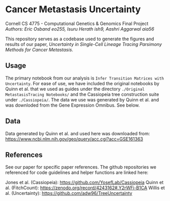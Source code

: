 # Cancer Metastasis Uncertainty
Cornell CS 4775 - Computational Genetics &amp; Genomics Final Project
*Authors: Eric Osband eo255, Isuru Herath ish9, Aashri Aggarwal aia56*

This repository serves as a codebase used to generate the figures and results of our paper, *Uncertainty in Single-Cell Lineage Tracing Parsimony Methods for Cancer Metastasis*.

## Usage
The primary notebook from our analysis is `Infer Transition Matrices with Uncertainty`. For ease of use, we have included the original notebooks by Quinn et al. that we used as guides under the directory `./Original MetastasisTracing Notebooks/` and the Cassiopeia tree construction suite under `./Cassiopeia/`. The data we use was generated by Quinn et al. and was downloded from the Gene Expression Omnibus. See below.

## Data
Data generated by Quinn et al. and used here was downloaded from: https://www.ncbi.nlm.nih.gov/geo/query/acc.cgi?acc=GSE161363

## References
See our paper for specific paper references. The github repositories we referenced for code guidelines and helper functions are linked here:

Jones et al. (Cassiopeia): https://github.com/YosefLab/Cassiopeia
Quinn et al. (FitchCount): https://zenodo.org/record/4243162#.Y2rWFi-B1CA
Willis et al. (Uncertainty): https://github.com/adw96/TreeUncertainty

